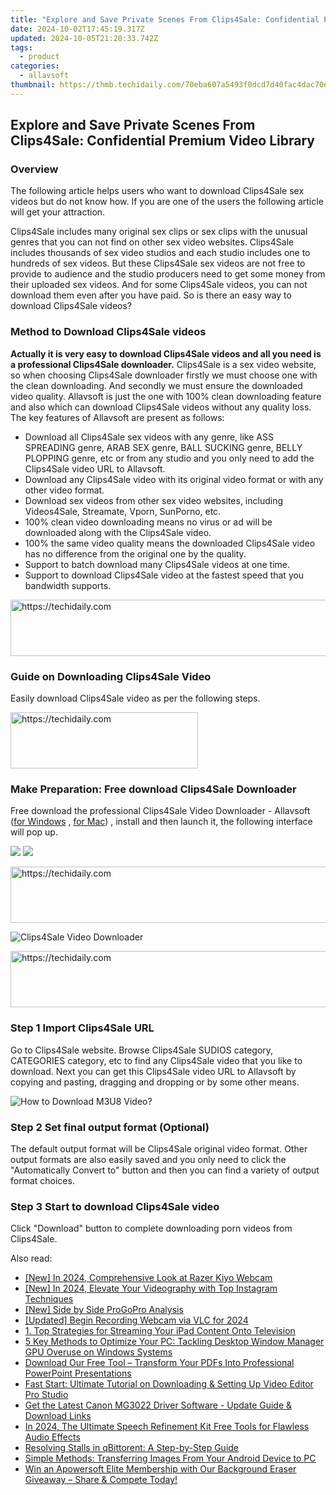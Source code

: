 ```yaml
---
title: "Explore and Save Private Scenes From Clips4Sale: Confidential Premium Video Library"
date: 2024-10-02T17:45:19.317Z
updated: 2024-10-05T21:20:33.742Z
tags:
  - product
categories:
  - allavsoft
thumbnail: https://thmb.techidaily.com/70eba607a5493f0dcd7d40fac4dac70e28238f9a9f5e87c656a3b61e25281e1d.jpg
---
```


## Explore and Save Private Scenes From Clips4Sale: Confidential Premium Video Library

### Overview

The following article helps users who want to download Clips4Sale sex videos but do not know how. If you are one of the users the following article will get your attraction.

Clips4Sale includes many original sex clips or sex clips with the unusual genres that you can not find on other sex video websites. Clips4Sale includes thousands of sex video studios and each studio includes one to hundreds of sex videos. But these Clips4Sale sex videos are not free to provide to audience and the studio producers need to get some money from their uploaded sex videos. And for some Clips4Sale videos, you can not download them even after you have paid. So is there an easy way to download Clips4Sale videos?

### Method to Download Clips4Sale videos

**Actually it is very easy to download Clips4Sale videos and all you need is a professional Clips4Sale downloader.** Clips4Sale is a sex video website, so when choosing Clips4Sale downloader firstly we must choose one with the clean downloading. And secondly we must ensure the downloaded video quality. Allavsoft is just the one with 100% clean downloading feature and also which can download Clips4Sale videos without any quality loss. The key features of Allavsoft are present as follows:

* Download all Clips4Sale sex videos with any genre, like ASS SPREADING genre, ARAB SEX genre, BALL SUCKING genre, BELLY PLOPPING genre, etc or from any studio and you only need to add the Clips4Sale video URL to Allavsoft.
* Download any Clips4Sale video with its original video format or with any other video format.
* Download sex videos from other sex video websites, including Videos4Sale, Streamate, Vporn, SunPorno, etc.
* 100% clean video downloading means no virus or ad will be downloaded along with the Clips4Sale video.
* 100% the same video quality means the downloaded Clips4Sale video has no difference from the original one by the quality.
* Support to batch download many Clips4Sale videos at one time.
* Support to download Clips4Sale video at the fastest speed that you bandwidth supports.

<!-- affiliate ads begin -->
<a href="https://appsumo.8odi.net/c/5597632/2151858/7443" target="_top" id="2151858">
  <img src="//a.impactradius-go.com/display-ad/7443-2151858" border="0" alt="https://techidaily.com" width="600" height="90"/>
</a>
<img height="0" width="0" src="https://appsumo.8odi.net/i/5597632/2151858/7443" style="position:absolute;visibility:hidden;" border="0" />
<!-- affiliate ads end -->

### Guide on Downloading Clips4Sale Video

Easily download Clips4Sale video as per the following steps.

<!-- affiliate ads begin -->
<a href="https://aligracehair.sjv.io/c/5597632/2135370/19272" target="_top" id="2135370">
  <img src="//a.impactradius-go.com/display-ad/19272-2135370" border="0" alt="https://techidaily.com" width="300" height="90"/>
</a>
<img height="0" width="0" src="https://aligracehair.sjv.io/i/5597632/2135370/19272" style="position:absolute;visibility:hidden;" border="0" />
<!-- affiliate ads end -->

### Make Preparation: Free download Clips4Sale Downloader

Free download the professional Clips4Sale Video Downloader - Allavsoft ([for Windows](https://tools.techidaily.com/allavsoft/products/) , [for Mac](https://tools.techidaily.com/allavsoft/products/)) , install and then launch it, the following interface will pop up.

[![](https://www.allavsoft.com/how-to/../images/how-to/free-download-win.jpg)](https://tools.techidaily.com/allavsoft/products/) [![](https://www.allavsoft.com/how-to/../images/how-to/free-download-mac.jpg)](https://tools.techidaily.com/allavsoft/products/)

<!-- affiliate ads begin -->
<a href="https://ephamedtechinc.pxf.io/c/5597632/2137222/26400" target="_top" id="2137222">
  <img src="//a.impactradius-go.com/display-ad/26400-2137222" border="0" alt="https://techidaily.com" width="728" height="90"/>
</a>
<img height="0" width="0" src="https://ephamedtechinc.pxf.io/i/5597632/2137222/26400" style="position:absolute;visibility:hidden;" border="0" />
<!-- affiliate ads end -->

![Clips4Sale Video Downloader](https://www.allavsoft.com/how-to/../images/allavsoft/screen-shot-600.jpg)

<!-- affiliate ads begin -->
<a href="https://appsumo.8odi.net/c/5597632/2043662/7443" target="_top" id="2043662">
  <img src="//a.impactradius-go.com/display-ad/7443-2043662" border="0" alt="https://techidaily.com" width="728" height="90"/>
</a>
<img height="0" width="0" src="https://appsumo.8odi.net/i/5597632/2043662/7443" style="position:absolute;visibility:hidden;" border="0" />
<!-- affiliate ads end -->

### Step 1 Import Clips4Sale URL

Go to Clips4Sale website. Browse Clips4Sale SUDIOS category, CATEGORIES category, etc to find any Clips4Sale video that you like to download. Next you can get this Clips4Sale video URL to Allavsoft by copying and pasting, dragging and dropping or by some other means.

![How to Download M3U8 Video?](https://www.allavsoft.com/how-to/../images/how-to/download-rtmp-video/download-rtmp-video.jpg)

### Step 2 Set final output format (Optional)

The default output format will be Clips4Sale original video format. Other output formats are also easily saved and you only need to click the "Automatically Convert to" button and then you can find a variety of output format choices.

### Step 3 Start to download Clips4Sale video

Click "Download" button to complete downloading porn videos from Clips4Sale.

<ins class="adsbygoogle"
     style="display:block"
     data-ad-format="autorelaxed"
     data-ad-client="ca-pub-7571918770474297"
     data-ad-slot="1223367746"></ins>

<ins class="adsbygoogle"
     style="display:block"
     data-ad-client="ca-pub-7571918770474297"
     data-ad-slot="8358498916"
     data-ad-format="auto"
     data-full-width-responsive="true"></ins>

<span class="atpl-alsoreadstyle">Also read:</span>
<div><ul>
<li><a href="https://video-capture.techidaily.com/new-in-2024-comprehensive-look-at-razer-kiyo-webcam/"><u>[New] In 2024, Comprehensive Look at Razer Kiyo Webcam</u></a></li>
<li><a href="https://instagram-clips.techidaily.com/new-in-2024-elevate-your-videography-with-top-instagram-techniques/"><u>[New] In 2024, Elevate Your Videography with Top Instagram Techniques</u></a></li>
<li><a href="https://article-tips.techidaily.com/new-side-by-side-progopro-analysis/"><u>[New] Side by Side ProGoPro Analysis</u></a></li>
<li><a href="https://video-screen-grab.techidaily.com/updated-begin-recording-webcam-via-vlc-for-2024/"><u>[Updated] Begin Recording Webcam via VLC for 2024</u></a></li>
<li><a href="https://win-web.techidaily.com/1-top-strategies-for-streaming-your-ipad-content-onto-television/"><u>1. Top Strategies for Streaming Your iPad Content Onto Television</u></a></li>
<li><a href="https://win-howtos.techidaily.com/5-key-methods-to-optimize-your-pc-tackling-desktop-window-manager-gpu-overuse-on-windows-systems/"><u>5 Key Methods to Optimize Your PC: Tackling Desktop Window Manager GPU Overuse on Windows Systems</u></a></li>
<li><a href="https://win-web.techidaily.com/download-our-free-tool-transform-your-pdfs-into-professional-powerpoint-presentations/"><u>Download Our Free Tool – Transform Your PDFs Into Professional PowerPoint Presentations</u></a></li>
<li><a href="https://win-web.techidaily.com/fast-start-ultimate-tutorial-on-downloading-and-setting-up-video-editor-pro-studio/"><u>Fast Start: Ultimate Tutorial on Downloading & Setting Up Video Editor Pro Studio</u></a></li>
<li><a href="https://win-amazing.techidaily.com/get-the-latest-canon-mg3022-driver-software-update-guide-and-download-links/"><u>Get the Latest Canon MG3022 Driver Software - Update Guide & Download Links</u></a></li>
<li><a href="https://some-guidance.techidaily.com/in-2024-the-ultimate-speech-refinement-kit-free-tools-for-flawless-audio-effects/"><u>In 2024, The Ultimate Speech Refinement Kit Free Tools for Flawless Audio Effects</u></a></li>
<li><a href="https://win-able.techidaily.com/resolving-stalls-in-qbittorent-a-step-by-step-guide/"><u>Resolving Stalls in qBittorent: A Step-by-Step Guide</u></a></li>
<li><a href="https://win-web.techidaily.com/simple-methods-transferring-images-from-your-android-device-to-pc/"><u>Simple Methods: Transferring Images From Your Android Device to PC</u></a></li>
<li><a href="https://win-web.techidaily.com/win-an-apowersoft-elite-membership-with-our-background-eraser-giveaway-share-and-compete-today/"><u>Win an Apowersoft Elite Membership with Our Background Eraser Giveaway – Share & Compete Today!</u></a></li>
</ul></div>

